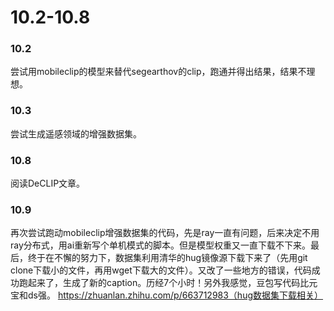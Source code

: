 # 10.2-10.8
### 10.2
尝试用mobileclip的模型来替代segearthov的clip，跑通并得出结果，结果不理想。

### 10.3
尝试生成遥感领域的增强数据集。

### 10.8
阅读DeCLIP文章。

### 10.9
再次尝试跑动mobileclip增强数据集的代码，先是ray一直有问题，后来决定不用ray分布式，用ai重新写个单机模式的脚本。但是模型权重又一直下载不下来。最后，终于在不懈的努力下，数据集利用清华的hug镜像源下载下来了（先用git clone下载小的文件，再用wget下载大的文件）。又改了一些地方的错误，代码成功跑起来了，生成了新的caption。历经7个小时！另外我感觉，豆包写代码比元宝和ds强。
https://zhuanlan.zhihu.com/p/663712983（hug数据集下载相关）
